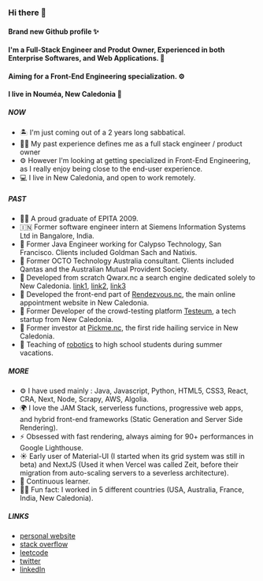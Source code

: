 ### Hi there 👋

#### Brand new Github profile ✨

#### I'm a Full-Stack Engineer and Produt Owner, Experienced in both Enterprise Softwares, and Web Applications. 🧰

#### Aiming for a Front-End Engineering specialization. ⚙️

#### I live in Nouméa, New Caledonia 🌴

##### NOW
- 🏝 I'm just coming out of a 2 years long sabbatical.
- 💁‍♂️ My past experience defines me as a full stack engineer / product owner
- ⚙️ However I'm looking at getting specialized in Front-End Engineering, as I really enjoy being close to the end-user experience.
- 💻 I live in New Caledonia, and open to work remotely.

##### PAST
- 👨‍🎓 A proud graduate of EPITA 2009.
- 🇮🇳 Former software engineer intern at Siemens Information Systems Ltd in Bangalore, India.
- 🏦 Former Java Engineer working for Calypso Technology, San Francisco. Clients included Goldman Sach and Natixis.
- 🧐 Former OCTO Technology Australia consultant. Clients included Qantas and the Australian Mutual Provident Society.
- 🔎 Developed from scratch Qwarx.nc a search engine dedicated solely to New Caledonia. [link1](https://www.moncoachwebmarketing.nc/2558-qwarx-nc-naissance-dun-moteur-de-recherche-caledonien), [link2](https://madein.nc/rubriques/economique-et-social/2295-un-moteur-de-recherche-100-local), [link3](https://www.lnc.nc/article/nouvelle-caledonie/economie/qwarx-le-moteur-de-recherche-local-peut-il-reussir-a-s-imposer)
- 📖 Developed the front-end part of [Rendezvous.nc](https://rendezvous.nc/), the main online appointment website in New Caledonia.
- 🐞 Former Developer of the crowd-testing platform [Testeum](https://testeum.com/), a tech startup from New Caledonia.
- 🚕 Former investor at [Pickme.nc](https://www.youtube.com/watch?v=JjRdM5riTBM), the first ride hailing service in New Caledonia.
- 🤖 Teaching of [robotics](https://www.linkedin.com/pulse/claque-ton-code-et-design-robot-o-charlotte-ullmann/?originalSubdomain=fr) to high school students during summer vacations.

##### MORE
- ⚙️ I have used mainly : Java, Javascript, Python, HTML5, CSS3, React, CRA, Next, Node, Scrapy, AWS, Algolia.
- 🌍 I love the JAM Stack, serverless functions, progressive web apps, and hybrid front-end frameworks (Static Generation and Server Side Rendering).
- ⚡️ Obsessed with fast rendering, always aiming for 90+ performances in Google Lighthouse.
- ☀️ Early user of Material-UI (I started when its grid system was still in beta) and NextJS (Used it when Vercel was called Zeit, before their migration from auto-scaling servers to a severless architecture).
- 🌱 Continuous learner.
- 💁‍♂️ Fun fact: I worked in 5 different countries (USA, Australia, France, India, New Caledonia).

##### LINKS
- [personal website](https://romainlavoix.com)
- [stack overflow](https://stackoverflow.com/users/2617419)
- [leetcode](https://leetcode.com/user1019w/)
- [twitter](https://twitter.com/romain_lavoix)
- [linkedIn](https://www.linkedin.com/in/romain-lavoix/)
